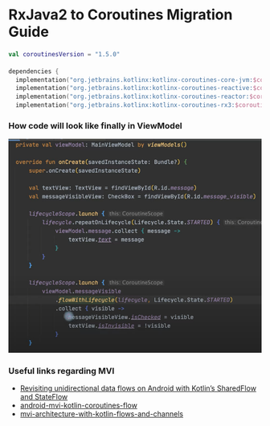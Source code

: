 # RxJava2 to Coroutines Migration Guide


```kotlin
val coroutinesVersion = "1.5.0"

dependencies { 
  implementation("org.jetbrains.kotlinx:kotlinx-coroutines-core-jvm:$coroutinesVersion")
  implementation("org.jetbrains.kotlinx:kotlinx-coroutines-reactive:$coroutinesVersion")
  implementation("org.jetbrains.kotlinx:kotlinx-coroutines-reactor:$coroutinesVersion")
  implementation("org.jetbrains.kotlinx:kotlinx-coroutines-rx3:$coroutinesVersion")
```


### How code will look like finally in ViewModel


![flow in viewmodel](flow_in_viewmodel.png "Nice VAldai")


### Useful links regarding MVI

- [Revisiting unidirectional data flows on Android with Kotlin’s SharedFlow and StateFlow](https://argenkiwi.medium.com/revisiting-unidirectional-data-flows-on-android-with-kotlins-sharedflow-and-stateflow-92fb74e17983)
- [android-mvi-kotlin-coroutines-flow](https://quickbirdstudios.com/blog/android-mvi-kotlin-coroutines-flow/)
- [mvi-architecture-with-kotlin-flows-and-channels](https://proandroiddev.com/mvi-architecture-with-kotlin-flows-and-channels-d36820b2028d)